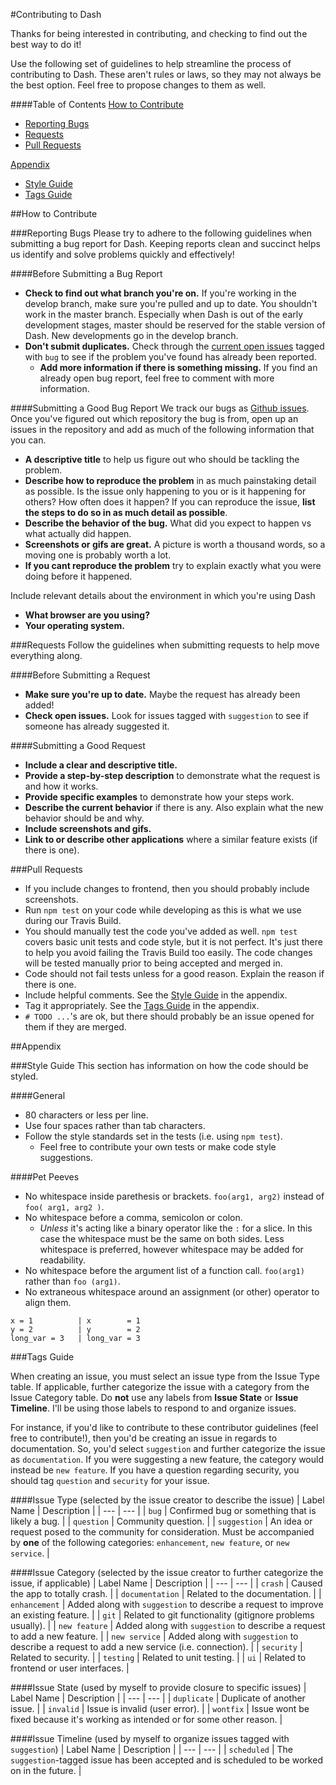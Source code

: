 #Contributing to Dash

Thanks for being interested in contributing, and checking to find out the best way to do it!

Use the following set of guidelines to help streamline the process of contributing to Dash. These aren't rules or laws, so they may not always be the best option. Feel free to propose changes to them as well.

####Table of Contents
[How to Contribute](#how-to-contribute)
  * [Reporting Bugs](#reporting-bugs)
  * [Requests](#feature-requests)
  * [Pull Requests](#pull-requests)

[Appendix](#appendix)
  * [Style Guide](#style-guide)
  * [Tags Guide](#tags-guide)

##How to Contribute

###Reporting Bugs
Please try to adhere to the following guidelines when submitting a bug report for Dash. Keeping reports clean and succinct helps us identify and solve problems quickly and effectively!

####Before Submitting a Bug Report
  * **Check to find out what branch you're on.** If you're working in the develop branch, make sure you're pulled and up to date. You shouldn't work in the master branch. Especially when Dash is out of the early development stages, master should be reserved for the stable version of Dash. New developments go in the develop branch.
  * **Don't submit duplicates.** Check through the [current open issues](https://github.com/alanplotko/Dash/issues) tagged with `bug` to see if the problem you've found has already been reported.
    * **Add more information if there is something missing.** If you find an already open bug report, feel free to comment with more information.

####Submitting a Good Bug Report
We track our bugs as [Github issues](https://guides.github.com/features/issues/). Once you've figured out which repository the bug is from, open up an issues in the repository and add as much of the following information that you can.
* **A descriptive title** to help us figure out who should be tackling the problem.
* **Describe how to reproduce the problem** in as much painstaking detail as possible. Is the issue only happening to you or is it happening for others? How often does it happen? If you can reproduce the issue, **list the steps to do so in as much detail as possible**.
* **Describe the behavior of the bug.** What did you expect to happen vs what actually did happen.
* **Screenshots or gifs are great.** A picture is worth a thousand words, so a moving one is probably worth a lot.
* **If you cant reproduce the problem** try to explain exactly what you were doing before it happened.

Include relevant details about the environment in which you're using Dash
* **What browser are you using?**
* **Your operating system.**

###Requests
Follow the guidelines when submitting requests to help move everything along.

####Before Submitting a Request
* **Make sure you're up to date.** Maybe the request has already been added!
* **Check open issues.** Look for issues tagged with `suggestion` to see if someone has already suggested it.

####Submitting a Good Request
* **Include a clear and descriptive title.**
* **Provide a step-by-step description** to demonstrate what the request is and how it works.
* **Provide specific examples** to demonstrate how your steps work.
* **Describe the current behavior** if there is any. Also explain what the new behavior should be and why.
* **Include screenshots and gifs.**
* **Link to or describe other applications** where a similar feature exists (if there is one).

###Pull Requests
* If you include changes to frontend, then you should probably include screenshots.
* Run `npm test` on your code while developing as this is what we use during our Travis Build.
* You should manually test the code you've added as well. `npm test` covers basic unit tests and code style, but it is not perfect. It's just there to help you avoid failing the Travis Build too easily. The code changes will be tested manually prior to being accepted and merged in.
* Code should not fail tests unless for a good reason. Explain the reason if there is one.
* Include helpful comments. See the [Style Guide](#style-guide) in the appendix.
* Tag it appropriately. See the [Tags Guide](#tags-guide) in the appendix.
* `# TODO ...`'s are ok, but there should probably be an issue opened for them if they are merged.

##Appendix

###Style Guide
This section has information on how the code should be styled.

####General
* 80 characters or less per line.
* Use four spaces rather than tab characters.
* Follow the style standards set in the tests (i.e. using `npm test`).
    * Feel free to contribute your own tests or make code style suggestions.

####Pet Peeves
* No whitespace inside parethesis or brackets. `foo(arg1, arg2)` instead of `foo( arg1, arg2 )`.
* No whitespace before a comma, semicolon or colon.
  * *Unless* it's acting like a binary operator like the `:` for a slice. In this case the whitespace must be the same on both sides. Less whitespace is preferred, however whitespace may be added for readability.
* No whitespace before the argument list of a function call. `foo(arg1)` rather than `foo (arg1)`.
* No extraneous whitespace around an assignment (or other) operator to align them.
```
x = 1          | x        = 1
y = 2          | y        = 2
long_var = 3   | long_var = 3
```

###Tags Guide

When creating an issue, you must select an issue type from the Issue Type table. If applicable, further categorize the issue with a category from the Issue Category table. Do **not** use any labels from **Issue State** or **Issue Timeline**. I'll be using those labels to respond to and organize issues.

For instance, if you'd like to contribute to these contributor guidelines (feel free to contribute!), then you'd be creating an issue in regards to documentation. So, you'd select `suggestion` and further categorize the issue as `documentation`. If you were suggesting a new feature, the category would instead be `new feature`. If you have a question regarding security, you should tag `question` and `security` for your issue.

####Issue Type (selected by the issue creator to describe the issue)
| Label Name | Description |
| --- | --- |
| `bug` | Confirmed bug or something that is likely a bug. |
| `question` | Community question. |
| `suggestion` | An idea or request posed to the community for consideration. Must be accompanied by **one** of the following categories: `enhancement`, `new feature`, or `new service`. |

####Issue Category (selected by the issue creator to further categorize the issue, if applicable)
| Label Name | Description |
| --- | --- |
| `crash` | Caused the app to totally crash. |
| `documentation` | Related to the documentation. |
| `enhancement` | Added along with `suggestion` to describe a request to improve an existing feature. |
| `git` | Related to git functionality (gitignore problems usually). |
| `new feature` | Added along with `suggestion` to describe a request to add a new feature. |
| `new service` | Added along with `suggestion` to describe a request to add a new service (i.e. connection). |
| `security` | Related to security. |
| `testing` | Related to unit testing. |
| `ui` | Related to frontend or user interfaces. |

####Issue State (used by myself to provide closure to specific issues)
| Label Name | Description |
| --- | --- |
| `duplicate` | Duplicate of another issue. |
| `invalid` | Issue is invalid (user error). |
| `wontfix` | Issue wont be fixed because it's working as intended or for some other reason. |

####Issue Timeline (used by myself to organize issues tagged with `suggestion`)
| Label Name | Description |
| --- | --- |
| `scheduled` | The `suggestion`-tagged issue has been accepted and is scheduled to be worked on in the future. |